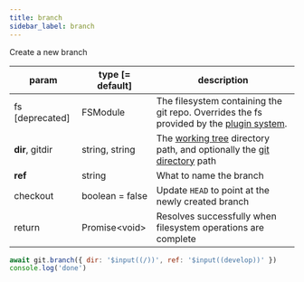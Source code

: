 ```yaml
---
title: branch
sidebar_label: branch
---
```


Create a new branch

| param           | type [= default] | description                                                                                                    |
| --------------- | ---------------- | -------------------------------------------------------------------------------------------------------------- |
| fs [deprecated] | FSModule         | The filesystem containing the git repo. Overrides the fs provided by the [plugin system](./plugin_fs.md).      |
| **dir**, gitdir | string, string   | The [working tree](dir-vs-gitdir.md) directory path, and optionally the [git directory](dir-vs-gitdir.md) path |
| **ref**         | string           | What to name the branch                                                                                        |
| checkout        | boolean = false  | Update `HEAD` to point at the newly created branch                                                             |
| return          | Promise\<void\>  | Resolves successfully when filesystem operations are complete                                                  |

```js live
await git.branch({ dir: '$input((/))', ref: '$input((develop))' })
console.log('done')
```
